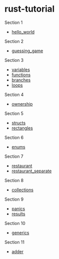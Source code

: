 # rust-tutorial

Section 1
- [hello_world](hello_world)

Section 2
- [guessing_game](guessing_game)

Section 3
- [variables](variables)
- [functions](functions)
- [branches](branches)
- [loops](loops)

Section 4
- [ownership](ownership)

Section 5
- [structs](structs)
- [rectangles](rectangles)

Section 6
- [enums](enums)

Section 7
- [restaurant](restaurant)
- [restaurant_separate](restaurant_separate)

Section 8
- [collections](collections)

Section 9
- [panics](panics)
- [results](results)

Section 10
- [generics](generics)

Section 11
- [adder](adder)
